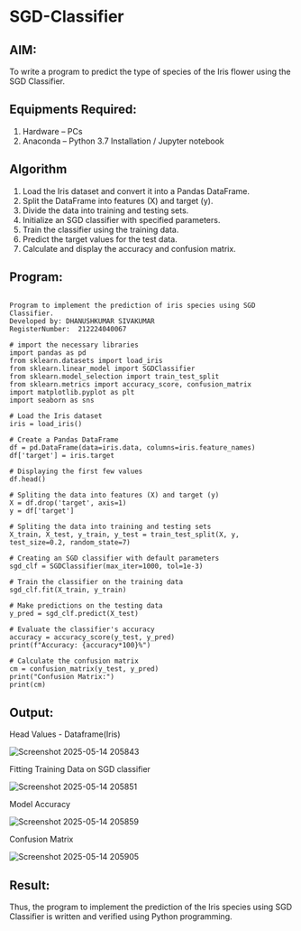 # SGD-Classifier
## AIM:
To write a program to predict the type of species of the Iris flower using the SGD Classifier.

## Equipments Required:
1. Hardware – PCs
2. Anaconda – Python 3.7 Installation / Jupyter notebook

## Algorithm

1. Load the Iris dataset and convert it into a Pandas DataFrame.
2. Split the DataFrame into features (X) and target (y).
3. Divide the data into training and testing sets.
4. Initialize an SGD classifier with specified parameters.
5. Train the classifier using the training data.
6. Predict the target values for the test data.
7. Calculate and display the accuracy and confusion matrix.

## Program:
```

Program to implement the prediction of iris species using SGD Classifier.
Developed by: DHANUSHKUMAR SIVAKUMAR
RegisterNumber:  212224040067

```
```
# import the necessary libraries
import pandas as pd
from sklearn.datasets import load_iris
from sklearn.linear_model import SGDClassifier
from sklearn.model_selection import train_test_split
from sklearn.metrics import accuracy_score, confusion_matrix
import matplotlib.pyplot as plt
import seaborn as sns
```
```
# Load the Iris dataset
iris = load_iris()
```
```
# Create a Pandas DataFrame
df = pd.DataFrame(data=iris.data, columns=iris.feature_names)
df['target'] = iris.target
```
```
# Displaying the first few values
df.head()
```
```
# Spliting the data into features (X) and target (y)
X = df.drop('target', axis=1)
y = df['target']
```
```
# Spliting the data into training and testing sets
X_train, X_test, y_train, y_test = train_test_split(X, y, test_size=0.2, random_state=7)
```
```
# Creating an SGD classifier with default parameters
sgd_clf = SGDClassifier(max_iter=1000, tol=1e-3)
```
```
# Train the classifier on the training data
sgd_clf.fit(X_train, y_train)
```
```
# Make predictions on the testing data
y_pred = sgd_clf.predict(X_test)
```
```
# Evaluate the classifier's accuracy
accuracy = accuracy_score(y_test, y_pred)
print(f"Accuracy: {accuracy*100}%")
```
```
# Calculate the confusion matrix
cm = confusion_matrix(y_test, y_pred)
print("Confusion Matrix:")
print(cm)
```


## Output:

Head Values - Dataframe(Iris)

![Screenshot 2025-05-14 205843](https://github.com/user-attachments/assets/7e524b79-6c22-4ccb-83a4-53b69fdfe240)

Fitting Training Data on SGD classifier

![Screenshot 2025-05-14 205851](https://github.com/user-attachments/assets/b50b328c-4e6e-42eb-87a2-c03ef7a74c54)

Model Accuracy

![Screenshot 2025-05-14 205859](https://github.com/user-attachments/assets/69c608a0-1edc-4317-8cee-19180f676244)

Confusion Matrix

![Screenshot 2025-05-14 205905](https://github.com/user-attachments/assets/7195549d-9f9a-4cec-b01b-5f8efeb4b7ba)



## Result:
Thus, the program to implement the prediction of the Iris species using SGD Classifier is written and verified using Python programming.
